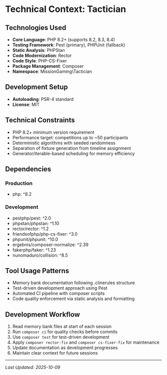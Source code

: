 # Technical Context: Tactician

## Technologies Used
- **Core Language**: PHP 8.2+ (supports 8.2, 8.3, 8.4)
- **Testing Framework**: Pest (primary), PHPUnit (fallback)
- **Static Analysis**: PHPStan
- **Code Modernization**: Rector
- **Code Style**: PHP-CS-Fixer
- **Package Management**: Composer
- **Namespace**: MissionGaming\Tactician

## Development Setup
- **Autoloading**: PSR-4 standard
- **License**: MIT

## Technical Constraints
- PHP 8.2+ minimum version requirement
- Performance target: competitions up to ~50 participants
- Deterministic algorithms with seeded randomness
- Separation of fixture generation from timeline assignment
- Generator/iterable-based scheduling for memory efficiency

## Dependencies
### Production
- php: ^8.2

### Development
- pestphp/pest: ^2.0
- phpstan/phpstan: ^1.10
- rector/rector: ^1.2
- friendsofphp/php-cs-fixer: ^3.0
- phpunit/phpunit: ^10.0
- ergebnis/composer-normalize: ^2.39
- fakerphp/faker: ^1.23
- nunomaduro/collision: ^8.5

## Tool Usage Patterns
- Memory bank documentation following .clinerules structure
- Test-driven development approach using Pest
- Automated CI pipeline with composer scripts
- Code quality enforcement via static analysis and formatting

## Development Workflow
1. Read memory bank files at start of each session
2. Run `composer ci` for quality checks before commits
3. Use `composer test` for test-driven development
4. Apply `composer rector-fix` and `composer cs-fixer-fix` for maintenance
5. Update documentation as development progresses
6. Maintain clear context for future sessions

---
*Last Updated: 2025-10-09*
